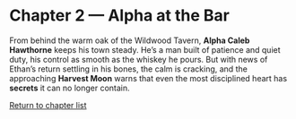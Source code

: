 # Chapter 2 — Alpha at the Bar

From behind the warm oak of the Wildwood Tavern, **Alpha Caleb Hawthorne** keeps his town steady. He’s a man built of patience and quiet duty, his control as smooth as the whiskey he pours. But with news of Ethan’s return settling in his bones, the calm is cracking, and the approaching **Harvest Moon** warns that even the most disciplined heart has **secrets** it can no longer contain.

[Return to chapter list](../index.html)
